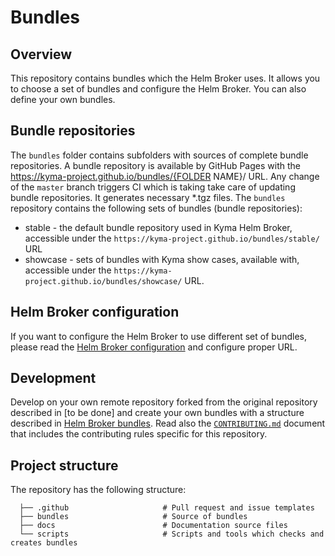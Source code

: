 # Bundles

## Overview

This repository contains bundles which the Helm Broker uses. It allows you to choose a set of bundles and configure the Helm Broker. You can also define your own bundles.

## Bundle repositories

The `bundles` folder contains subfolders with sources of complete bundle repositories. A bundle repository is available by GitHub Pages with the https://kyma-project.github.io/bundles/{FOLDER NAME}/ URL. Any change of the `master` branch triggers CI which is taking take care of updating bundle repositories. It generates necessary *.tgz files. The `bundles` repository contains the following sets of bundles (bundle repositories):
 * stable - the default bundle repository used in Kyma Helm Broker, accessible under the `https://kyma-project.github.io/bundles/stable/` URL
 * showcase - sets of bundles with Kyma show cases, available with, accessible under the `https://kyma-project.github.io/bundles/showcase/` URL.

## Helm Broker configuration
  
If you want to configure the Helm Broker to use different set of bundles, please read the [Helm Broker configuration](https://github.com/kyma-project/kyma/blob/master/docs/service-brokers/docs/011-configuration-helm-broker.md) and configure proper URL.
 
## Development 
 
Develop on your own remote repository forked from the original repository described in [to be done] and create your own bundles with a structure described in [Helm Broker bundles](https://github.com/kyma-project/kyma/blob/master/docs/service-brokers/docs/012-configuration-helm-broker-bundles.md). Read also the [`CONTRIBUTING.md`](CONTRIBUTING.md) document that includes the contributing rules specific for this repository.

## Project structure

The repository has the following structure:

```
  ├── .github                     # Pull request and issue templates             
  ├── bundles                     # Source of bundles                                                
  ├── docs                        # Documentation source files
  └── scripts                     # Scripts and tools which checks and creates bundles
```